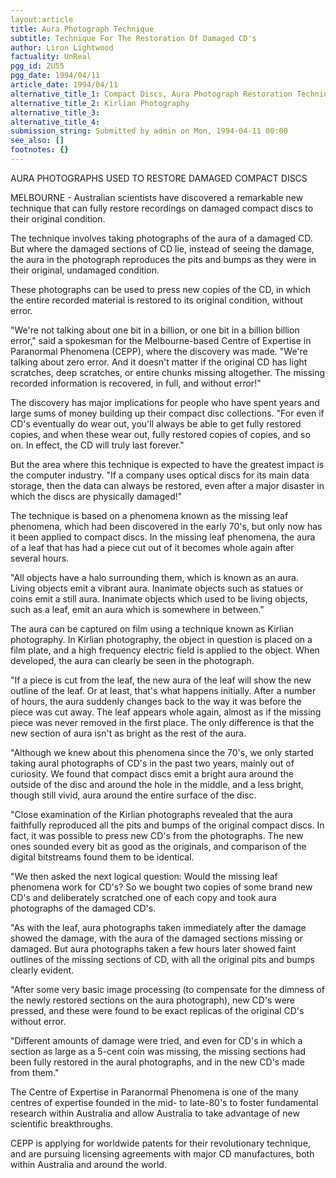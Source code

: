 ```yaml
---
layout:article
title: Aura Photograph Technique
subtitle: Technique For The Restoration Of Damaged CD's
author: Liron Lightwood
factuality: UnReal
pgg_id: 2U55
pgg_date: 1994/04/11
article_date: 1994/04/11
alternative_title_1: Compact Discs, Aura Photograph Restoration Technique
alternative_title_2: Kirlian Photography
alternative_title_3: 
alternative_title_4: 
submission_string: Submitted by admin on Mon, 1994-04-11 00:00
see_also: []
footnotes: {}
---
```

<div>
<p>AURA PHOTOGRAPHS USED TO RESTORE DAMAGED COMPACT DISCS</p>
<p>MELBOURNE - Australian scientists have discovered a remarkable new technique that can fully restore recordings on damaged compact discs to their original condition.</p>
<p>The technique involves taking photographs of the aura of a damaged CD. But where the damaged sections of CD lie, instead of seeing the damage, the aura in the photograph reproduces the pits and bumps as they were in their original, undamaged condition.</p>
<p>These photographs can be used to press new copies of the CD, in which the entire recorded material is restored to its original condition, without error.</p>
<p>"We're not talking about one bit in a billion, or one bit in a billion billion error," said a spokesman for the Melbourne-based Centre of Expertise in Paranormal Phenomena (CEPP), where the discovery was made. "We're talking about zero error. And it doesn't matter if the original CD has light scratches, deep scratches, or entire chunks missing altogether. The missing recorded information is recovered, in full, and without error!"</p>
<p>The discovery has major implications for people who have spent years and large sums of money building up their compact disc collections. "For even if CD's eventually do wear out, you'll always be able to get fully restored copies, and when these wear out, fully restored copies of copies, and so on. In effect, the CD will truly last forever."</p>
<p>But the area where this technique is expected to have the greatest impact is the computer industry. "If a company uses optical discs for its main data storage, then the data can always be restored, even after a major disaster in which the discs are physically damaged!"</p>
<p>The technique is based on a phenomena known as the missing leaf phenomena, which had been discovered in the early 70's, but only now has it been applied to compact discs. In the missing leaf phenomena, the aura of a leaf that has had a piece cut out of it becomes whole again after several hours.</p>
<p>"All objects have a halo surrounding them, which is known as an aura. Living objects emit a vibrant aura. Inanimate objects such as statues or coins emit a still aura. Inanimate objects which used to be living objects, such as a leaf, emit an aura which is somewhere in between."</p>
<p>The aura can be captured on film using a technique known as Kirlian photography. In Kirlian photography, the object in question is placed on a film plate, and a high frequency electric field is applied to the object. When developed, the aura can clearly be seen in the photograph.</p>
<p>"If a piece is cut from the leaf, the new aura of the leaf will show the new outline of the leaf. Or at least, that's what happens initially. After a number of hours, the aura suddenly changes back to the way it was before the piece was cut away. The leaf appears whole again, almost as if the missing piece was never removed in the first place. The only difference is that the new section of aura isn't as bright as the rest of the aura.</p>
<p>"Although we knew about this phenomena since the 70's, we only started taking aural photographs of CD's in the past two years, mainly out of curiosity. We found that compact discs emit a bright aura around the outside of the disc and around the hole in the middle, and a less bright, though still vivid, aura around the entire surface of the disc.</p>
<p>"Close examination of the Kirlian photographs revealed that the aura faithfully reproduced all the pits and bumps of the original compact discs. In fact, it was possible to press new CD's from the photographs. The new ones sounded every bit as good as the originals, and comparison of the digital bitstreams found them to be identical.</p>
<p>"We then asked the next logical question: Would the missing leaf phenomena work for CD's? So we bought two copies of some brand new CD's and deliberately scratched one of each copy and took aura photographs of the damaged CD's.</p>
<p>"As with the leaf, aura photographs taken immediately after the damage showed the damage, with the aura of the damaged sections missing or damaged. But aura photographs taken a few hours later showed faint outlines of the missing sections of CD, with all the original pits and bumps clearly evident.</p>
<p>"After some very basic image processing (to compensate for the dimness of the newly restored sections on the aura photograph), new CD's were pressed, and these were found to be exact replicas of the original CD's without error.</p>
<p>"Different amounts of damage were tried, and even for CD's in which a section as large as a 5-cent coin was missing, the missing sections had been fully restored in the aural photographs, and in the new CD's made from them."</p>
<p>The Centre of Expertise in Paranormal Phenomena is one of the many centres of expertise founded in the mid- to late-80's to foster fundamental research within Australia and allow Australia to take advantage of new scientific breakthroughs.</p>
<p>CEPP is applying for worldwide patents for their revolutionary technique, and are pursuing licensing agreements with major CD manufactures, both within Australia and around the world. <!--Amazon_CLS_IM_END--></p>
</div>

